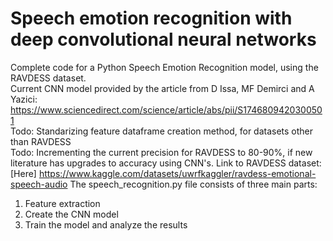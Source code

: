 # Speech emotion recognition with deep convolutional neural networks
Complete code for a Python Speech Emotion Recognition model, using the RAVDESS dataset.  
Current CNN model provided by the article from D Issa, MF Demirci and A Yazici: https://www.sciencedirect.com/science/article/abs/pii/S1746809420300501  
Todo: Standarizing feature dataframe creation method, for datasets other than RAVDESS  
Todo: Incrementing the current precision for RAVDESS to 80-90%, if new literature has upgrades to accuracy using CNN's.
Link to RAVDESS dataset: [Here] https://www.kaggle.com/datasets/uwrfkaggler/ravdess-emotional-speech-audio 
The speech_recognition.py file consists of three main parts:
1. Feature extraction
2. Create the CNN model
3. Train the model and analyze the results

